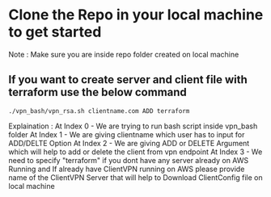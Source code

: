 # Clone the Repo in your local machine to get started
Note : Make sure you are inside repo folder created on local machine

## If you want to create server and client file with terraform use the below command
```
./vpn_bash/vpn_rsa.sh clientname.com ADD terraform
```
Explaination : At Index 0 - We are trying to run bash script inside vpn_bash folder
               At Index 1 - We are giving clientname which user has to input for ADD/DELTE Option
               At Index 2 - We are giving ADD or DELETE Argument which will help to add or delete the client from vpn endpoint
               At Index 3 - We need to specify "terraform" if you dont have any server already on AWS Running and If already have ClientVPN running on AWS                             please provide name of the ClientVPN Server that will help to Download ClientConfig file on local machine
